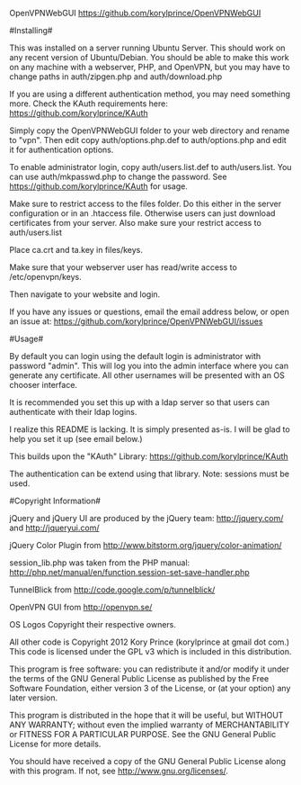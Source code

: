 OpenVPNWebGUI
https://github.com/korylprince/OpenVPNWebGUI

#Installing#

This was installed on a server running Ubuntu Server.
This should work on any recent version of Ubuntu/Debian. You should be able to make this work on any machine with a webserver, PHP, and OpenVPN, but you may have to change paths in auth/zipgen.php and auth/download.php

If you are using a different authentication method, you may need something more. Check the KAuth requirements here:
https://github.com/korylprince/KAuth

Simply copy the OpenVPNWebGUI folder to your web directory and rename to "vpn". Then edit copy auth/options.php.def to auth/options.php and edit it for authentication options.

To enable administrator login, copy auth/users.list.def to auth/users.list. You can use auth/mkpasswd.php to change the password. See https://github.com/korylprince/KAuth for usage.

Make sure to restrict access to the files folder. Do this either in the server configuration or in an .htaccess file. Otherwise users can just download certificates from your server.
Also make sure your restrict access to auth/users.list

Place ca.crt and ta.key in files/keys.

Make sure that your webserver user has read/write access to /etc/openvpn/keys.

Then navigate to your website and login.

If you have any issues or questions, email the email address below, or open an issue at:
https://github.com/korylprince/OpenVPNWebGUI/issues

#Usage#

By default you can login using the default login is administrator with password "admin".
This will log you into the admin interface where you can generate any certificate. All other usernames will be presented with an OS chooser interface.

It is recommended you set this up with a ldap server so that users can authenticate with their ldap logins.

I realize this README is lacking. It is simply presented as-is. I will be glad to help you set it up (see email below.)

This builds upon the "KAuth" Library:
https://github.com/korylprince/KAuth

The authentication can be extend using that library. Note: sessions must be used.

#Copyright Information#

jQuery and jQuery UI are produced by the jQuery team: http://jquery.com/ and http://jqueryui.com/

jQuery Color Plugin from http://www.bitstorm.org/jquery/color-animation/

session_lib.php was taken from the PHP manual: http://php.net/manual/en/function.session-set-save-handler.php

TunnelBlick from http://code.google.com/p/tunnelblick/

OpenVPN GUI from http://openvpn.se/

OS Logos Copyright their respective owners.

All other code is Copyright 2012 Kory Prince (korylprince at gmail dot com.) This code is licensed under the GPL v3 which is included in this distribution.

This program is free software: you can redistribute it and/or modify
it under the terms of the GNU General Public License as published by
the Free Software Foundation, either version 3 of the License, or
(at your option) any later version.

This program is distributed in the hope that it will be useful,
but WITHOUT ANY WARRANTY; without even the implied warranty of
MERCHANTABILITY or FITNESS FOR A PARTICULAR PURPOSE.  See the
GNU General Public License for more details.

You should have received a copy of the GNU General Public License
along with this program.  If not, see <http://www.gnu.org/licenses/>.
